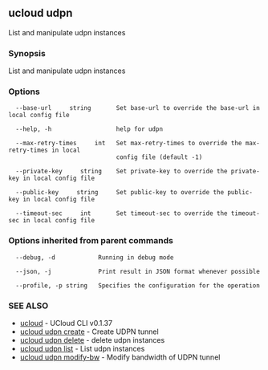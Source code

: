 ## ucloud udpn

List and manipulate udpn instances

### Synopsis

List and manipulate udpn instances

### Options

```
  --base-url     string       Set base-url to override the base-url in local config file 

  --help, -h                  help for udpn 

  --max-retry-times     int   Set max-retry-times to override the max-retry-times in local
                              config file (default -1) 

  --private-key     string    Set private-key to override the private-key in local config file 

  --public-key     string     Set public-key to override the public-key in local config file 

  --timeout-sec     int       Set timeout-sec to override the timeout-sec in local config file 

```

### Options inherited from parent commands

```
  --debug, -d            Running in debug mode 

  --json, -j             Print result in JSON format whenever possible 

  --profile, -p string   Specifies the configuration for the operation 

```

### SEE ALSO

* [ucloud](cli/cmd/ucloud)	 - UCloud CLI v0.1.37
* [ucloud udpn create](cli/cmd/ucloud/udpn/create)	 - Create UDPN tunnel
* [ucloud udpn delete](cli/cmd/ucloud/udpn/delete)	 - delete udpn instances
* [ucloud udpn list](cli/cmd/ucloud/udpn/list)	 - List udpn instances
* [ucloud udpn modify-bw](cli/cmd/ucloud/udpn/modify-bw)	 - Modify bandwidth of UDPN tunnel

